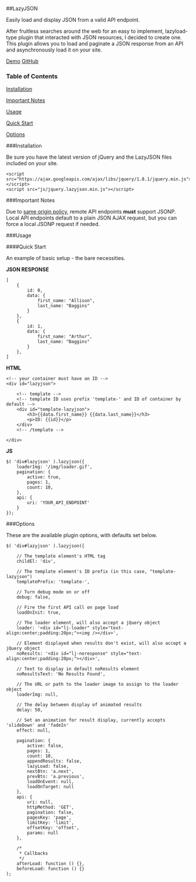 ##LazyJSON

Easily load and display JSON from a valid API endpoint.

After fruitless searches around the web for an easy to implement, lazyload-type plugin that interacted with JSON resources, I decided to create one. This plugin allows you to load and paginate a JSON response from an API and asynchronously load it on your site.

<a class="btn large" href="http://rpnzl.com/jquery/lazyjson/demo">Demo</a>
<a class="btn large" href="https://github.com/rpnzl/jquery-lazyjson">GitHub</a>

### Table of Contents

[Installation](#installation)

[Important Notes](#important)

[Usage](#usage)

[Quick Start](#usage-quickstart)

[Options](#options)

###Installation<a id="installation"/>

Be sure you have the latest version of jQuery and the LazyJSON files included on your site.

	<script src="https://ajax.googleapis.com/ajax/libs/jquery/1.8.1/jquery.min.js"></script>
    <script src="js/jquery.lazyjson.min.js"></script>


###Important Notes<a id="important"/>

Due to <a href="http://en.wikipedia.org/wiki/Same_origin_policy" target="_blank">same origin policy</a>, remote API endpoints **must** support JSONP. Local API endpoints default to a plain JSON AJAX request, but you can force a local JSONP request if needed.


###Usage<a id="usage"/>

####Quick Start<a id="usage-quickstart"/>

An example of basic setup - the bare necessities.

**JSON RESPONSE**

	[
		{
			id: 0,
			data: {
				first_name: "Allison",
				last_name: "Baggins"
			}
		},
		{
			id: 1,
			data: {
				first_name: "Arthur",
				last_name: "Baggins"
			}
		},
	]

**HTML**

	<!-- your container must have an ID -->
	<div id="lazyjson">
	
		<!-- template -->
		<!-- template ID uses prefix 'template-' and ID of container by default -->
		<div id="template-lazyjson">
			<h3>{{data.first_name}} {{data.last_name}}</h3>
			<p>ID: {{id}}</p>
		</div>
		<!-- /template -->

	</div>

**JS**

	$( 'div#lazyjson' ).lazyjson({
		loaderImg: '/img/loader.gif',
		pagination: {
			active: true,
			pages: 1,
			count: 10,
		},
		api: {
			uri: 'YOUR_API_ENDPOINT'
		}
	});


###Options<a id="options"/>

These are the available plugin options, with defaults set below.

	$( 'div#lazyjson' ).lazyjson({
		
		// The template element's HTML tag
		childEl: 'div',
		
		// The template element's ID prefix (in this case, "template-lazyjson")
		templatePrefix: 'template-',
		
		// Turn debug mode on or off
		debug: false,
		
		// Fire the first API call on page load
		loadOnInit: true,
		
		// The loader element, will also accept a jQuery object
		loader: '<div id="lj-loader" style="text-align:center;padding:20px;"><img /></div>',
		
		// Element displayed when results don't exist, will also accept a jQuery object
		noResults: '<div id="lj-noresponse" style="text-align:center;padding:20px;"></div>',
		
		// Text to display in default noResults element
		noResultsText: 'No Results Found',
		
		// The URL or path to the loader image to assign to the loader object
		loaderImg: null,
		
		// The delay between display of animated results
		delay: 50,
		
		// Set an animation for result display, currently accepts 'slideDown' and 'fadeIn'
		effect: null,
		
		pagination: {
			active: false,
			pages: 1,
			count: 10,
			appendResults: false,
			lazyLoad: false,
			nextBtn: 'a.next',
			prevBtn: 'a.previous',
			loadOnEvent: null,
			loadOnTarget: null
		},
		api: {
			uri: null,
			httpMethod: 'GET',
			pagination: false,
			pagesKey: 'page',
			limitKey: 'limit',
			offsetKey: 'offset',
			params: null
		},
		
		/*
		 * Callbacks
		 */
		afterLoad: function () {},
		beforeLoad: function () {}
	);